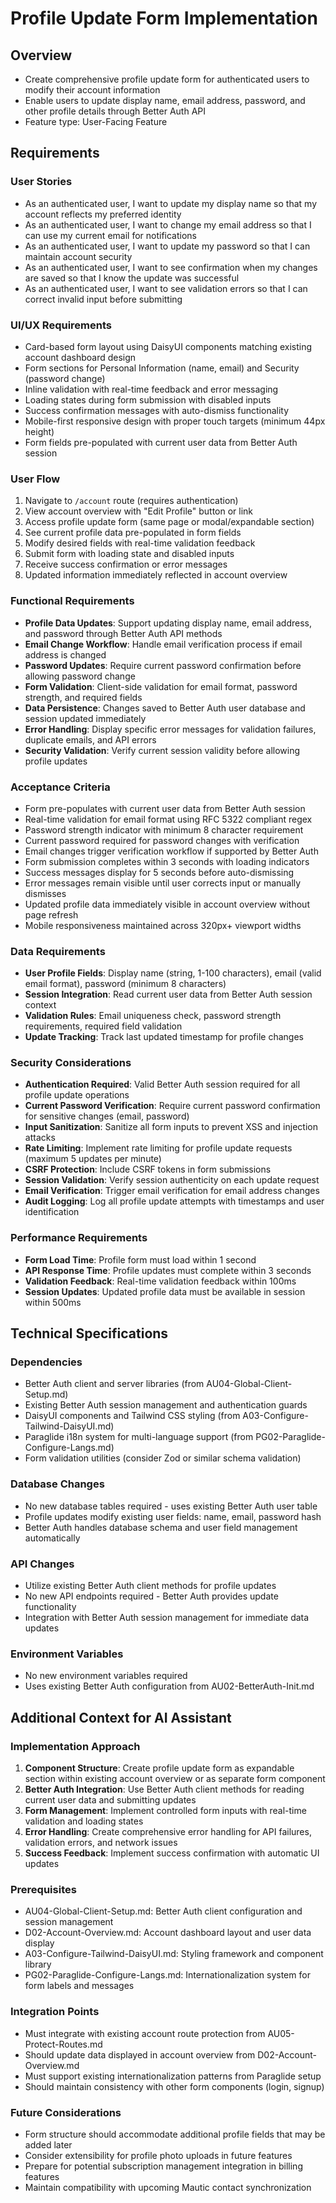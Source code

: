 # Profile Update Form Implementation

## Overview
- Create comprehensive profile update form for authenticated users to modify their account information
- Enable users to update display name, email address, password, and other profile details through Better Auth API
- Feature type: User-Facing Feature

## Requirements

### User Stories
- As an authenticated user, I want to update my display name so that my account reflects my preferred identity
- As an authenticated user, I want to change my email address so that I can use my current email for notifications
- As an authenticated user, I want to update my password so that I can maintain account security
- As an authenticated user, I want to see confirmation when my changes are saved so that I know the update was successful
- As an authenticated user, I want to see validation errors so that I can correct invalid input before submitting

### UI/UX Requirements
- Card-based form layout using DaisyUI components matching existing account dashboard design
- Form sections for Personal Information (name, email) and Security (password change)
- Inline validation with real-time feedback and error messaging
- Loading states during form submission with disabled inputs
- Success confirmation messages with auto-dismiss functionality
- Mobile-first responsive design with proper touch targets (minimum 44px height)
- Form fields pre-populated with current user data from Better Auth session

### User Flow
1. Navigate to `/account` route (requires authentication)
2. View account overview with "Edit Profile" button or link
3. Access profile update form (same page or modal/expandable section)
4. See current profile data pre-populated in form fields
5. Modify desired fields with real-time validation feedback
6. Submit form with loading state and disabled inputs
7. Receive success confirmation or error messages
8. Updated information immediately reflected in account overview

### Functional Requirements
- **Profile Data Updates**: Support updating display name, email address, and password through Better Auth API methods
- **Email Change Workflow**: Handle email verification process if email address is changed
- **Password Updates**: Require current password confirmation before allowing password change
- **Form Validation**: Client-side validation for email format, password strength, and required fields
- **Data Persistence**: Changes saved to Better Auth user database and session updated immediately
- **Error Handling**: Display specific error messages for validation failures, duplicate emails, and API errors
- **Security Validation**: Verify current session validity before allowing profile updates

### Acceptance Criteria
- Form pre-populates with current user data from Better Auth session
- Real-time validation for email format using RFC 5322 compliant regex
- Password strength indicator with minimum 8 character requirement
- Current password required for password changes with verification
- Email changes trigger verification workflow if supported by Better Auth
- Form submission completes within 3 seconds with loading indicators
- Success messages display for 5 seconds before auto-dismissing
- Error messages remain visible until user corrects input or manually dismisses
- Updated profile data immediately visible in account overview without page refresh
- Mobile responsiveness maintained across 320px+ viewport widths

### Data Requirements
- **User Profile Fields**: Display name (string, 1-100 characters), email (valid email format), password (minimum 8 characters)
- **Session Integration**: Read current user data from Better Auth session context
- **Validation Rules**: Email uniqueness check, password strength requirements, required field validation
- **Update Tracking**: Track last updated timestamp for profile changes

### Security Considerations
- **Authentication Required**: Valid Better Auth session required for all profile update operations
- **Current Password Verification**: Require current password confirmation for sensitive changes (email, password)
- **Input Sanitization**: Sanitize all form inputs to prevent XSS and injection attacks
- **Rate Limiting**: Implement rate limiting for profile update requests (maximum 5 updates per minute)
- **CSRF Protection**: Include CSRF tokens in form submissions
- **Session Validation**: Verify session authenticity on each update request
- **Email Verification**: Trigger email verification for email address changes
- **Audit Logging**: Log all profile update attempts with timestamps and user identification

### Performance Requirements
- **Form Load Time**: Profile form must load within 1 second
- **API Response Time**: Profile updates must complete within 3 seconds
- **Validation Feedback**: Real-time validation feedback within 100ms
- **Session Updates**: Updated profile data must be available in session within 500ms

## Technical Specifications

### Dependencies
- Better Auth client and server libraries (from AU04-Global-Client-Setup.md)
- Existing Better Auth session management and authentication guards
- DaisyUI components and Tailwind CSS styling (from A03-Configure-Tailwind-DaisyUI.md)
- Paraglide i18n system for multi-language support (from PG02-Paraglide-Configure-Langs.md)
- Form validation utilities (consider Zod or similar schema validation)

### Database Changes
- No new database tables required - uses existing Better Auth user table
- Profile updates modify existing user fields: name, email, password hash
- Better Auth handles database schema and user field management automatically

### API Changes
- Utilize existing Better Auth client methods for profile updates
- No new API endpoints required - Better Auth provides update functionality
- Integration with Better Auth session management for immediate data updates

### Environment Variables
- No new environment variables required
- Uses existing Better Auth configuration from AU02-BetterAuth-Init.md

## Additional Context for AI Assistant

### Implementation Approach
1. **Component Structure**: Create profile update form as expandable section within existing account overview or as separate form component
2. **Better Auth Integration**: Use Better Auth client methods for reading current user data and submitting updates
3. **Form Management**: Implement controlled form inputs with real-time validation and loading states
4. **Error Handling**: Create comprehensive error handling for API failures, validation errors, and network issues
5. **Success Feedback**: Implement success confirmation with automatic UI updates

### Prerequisites
- AU04-Global-Client-Setup.md: Better Auth client configuration and session management
- D02-Account-Overview.md: Account dashboard layout and user data display
- A03-Configure-Tailwind-DaisyUI.md: Styling framework and component library
- PG02-Paraglide-Configure-Langs.md: Internationalization system for form labels and messages

### Integration Points
- Must integrate with existing account route protection from AU05-Protect-Routes.md
- Should update data displayed in account overview from D02-Account-Overview.md
- Must support existing internationalization patterns from Paraglide setup
- Should maintain consistency with other form components (login, signup)

### Future Considerations
- Form structure should accommodate additional profile fields that may be added later
- Consider extensibility for profile photo uploads in future features
- Prepare for potential subscription management integration in billing features
- Maintain compatibility with upcoming Mautic contact synchronization